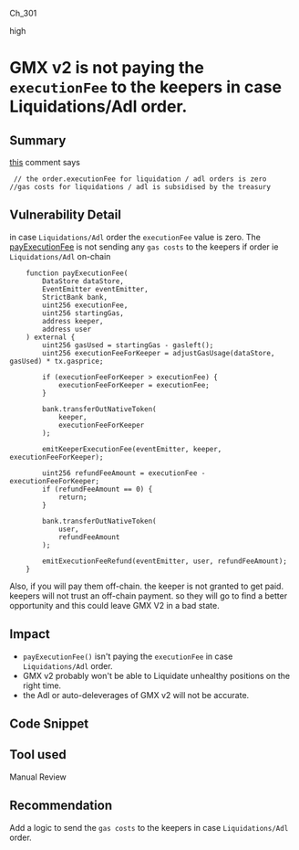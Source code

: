 Ch_301

high

# GMX v2 is not paying the `executionFee` to the keepers in case Liquidations/Adl order.

## Summary
[this](https://github.com/sherlock-audit/2023-04-gmx/blob/main/gmx-synthetics/contracts/order/OrderUtils.sol#L178) comment says 
```solidity
 // the order.executionFee for liquidation / adl orders is zero
//gas costs for liquidations / adl is subsidised by the treasury
```

## Vulnerability Detail
in case `Liquidations/Adl` order the `executionFee` value is zero.
The [payExecutionFee](https://github.com/sherlock-audit/2023-04-gmx/blob/main/gmx-synthetics/contracts/gas/GasUtils.sol#L46-L80) is not sending any `gas costs` to the keepers if order ie `Liquidations/Adl` on-chain

```solidity
    function payExecutionFee(
        DataStore dataStore,
        EventEmitter eventEmitter,
        StrictBank bank,
        uint256 executionFee,
        uint256 startingGas,
        address keeper,
        address user
    ) external {
        uint256 gasUsed = startingGas - gasleft();
        uint256 executionFeeForKeeper = adjustGasUsage(dataStore, gasUsed) * tx.gasprice;

        if (executionFeeForKeeper > executionFee) {
            executionFeeForKeeper = executionFee;
        }

        bank.transferOutNativeToken(
            keeper,
            executionFeeForKeeper
        );

        emitKeeperExecutionFee(eventEmitter, keeper, executionFeeForKeeper);

        uint256 refundFeeAmount = executionFee - executionFeeForKeeper;
        if (refundFeeAmount == 0) {
            return;
        }

        bank.transferOutNativeToken(
            user,
            refundFeeAmount
        );

        emitExecutionFeeRefund(eventEmitter, user, refundFeeAmount);
    }
```
Also,  if you will pay them off-chain. the keeper is not granted to get paid. keepers will not trust an off-chain payment. so they will go to find a better opportunity and this could leave GMX V2 in a bad state.

## Impact
- `payExecutionFee()` isn't paying the `executionFee` in case `Liquidations/Adl` order. 
- GMX v2 probably won't be able to Liquidate unhealthy positions on the right time. 
- the Adl or auto-deleverages of GMX v2 will not be accurate.
## Code Snippet

## Tool used

Manual Review

## Recommendation
Add a logic to send the `gas costs`  to the keepers in case `Liquidations/Adl` order. 
